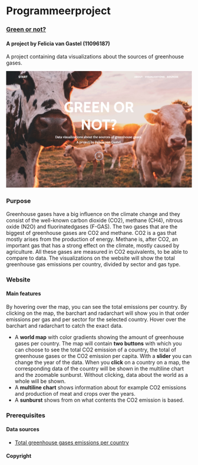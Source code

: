 # Programmeerproject

### [Green or not?](https://11096187.github.io/programmeerproject/index.html)
#### A project by Felicia van Gastel (11096187)

A project containing data visualizations about the sources of greenhouse gases.

![1-Start.png](https://github.com/11096187/programmeerproject/blob/master/docs/1-Start.png)

### Purpose
Greenhouse gases have a big influence on the climate change and they
consist of the well-known carbon dioxide (CO2), methane (CH4),
nitrous oxide (N2O) and fluorinatedgases (F-GAS).
The two gases that are the biggest of greenhouse gases are CO2 and methane.
CO2 is a gas that mostly arises from the production of energy.
Methane is, after CO2, an important gas that has a strong effect on
the climate, mostly caused by agriculture. All these gases are
measured in CO2 equivalents, to be able to compare to data.
The visualizations on the website will show the total greenhouse gas
emissions per country, divided by sector and gas type.

### Website
#### Main features

By hovering over the map, you can see the total emissions per country.
By clicking on the map, the barchart and radarchart will show you
in that order emissions per gas and per sector for the selected country.
Hover over the barchart and radarchart to catch the exact data.


- A **world map** with color gradients showing the amount of greenhouse gases per country. The map will contain **two buttons** with which you can choose to see the total CO2 emission of a country, the total of greenhouse gases or the CO2 emission per capita. With a **slider** you can change the year of the data. When you **click** on a country on a map, the corresponding data of the country will be shown in the multiline chart and the zoomable sunburst. Without clicking, data about the world as a whole will be shown.
- A **multiline chart** shows information about for example CO2 emissions and production of meat and crops over the years.
- A **sunburst** shows from on what contents the CO2 emission is based.

### Prerequisites
#### Data sources
- [Total greenhouse gases emissions per country](https://data.worldbank.org/indicator/EN.ATM.GHGT.KT.CE)

#### Copyright
